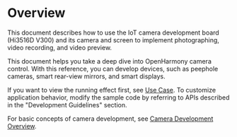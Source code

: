 # Overview<a name="EN-US_TOPIC_0000001055101239"></a>

This document describes how to use the IoT camera development board \(Hi3516D V300\) and its camera and screen to implement photographing, video recording, and video preview.

This document helps you take a deep dive into OpenHarmony camera control. With this reference, you can develop devices, such as peephole cameras, smart rear-view mirrors, and smart displays.

If you want to view the running effect first, see  [Use Case](device-camera-control-example.md). To customize application behavior, modify the sample code by referring to APIs described in the "Development Guidelines" section.

For basic concepts of camera development, see  [Camera Development Overview](../subsystems/subsys-multimedia-camera-overview.md).

